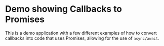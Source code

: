 # Demo showing Callbacks to Promises

This is a demo application with a few different examples of how to convert callbacks into code that uses Promises, allowing for the use of `async/await`.
